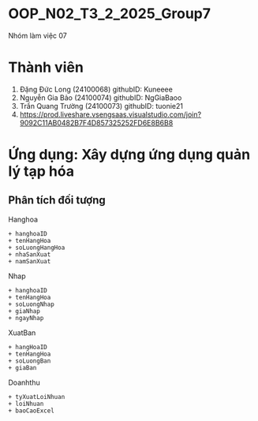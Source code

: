 # OOP_N02_T3_2_2025_Group7
Nhóm làm việc 07
# Thành viên
 1. Đặng Đức Long (24100068) githubID: Kuneeee
 2. Nguyễn Gia Bảo (24100074) githubID: NgGiaBaoo
 3. Trần Quang Trường (24100073) githubID: tuonie21
 4. https://prod.liveshare.vsengsaas.visualstudio.com/join?9092C11AB0482B7F4D857325252FD6E8B6B8
# Ứng dụng: Xây dựng ứng dụng quản lý tạp hóa

## Phân tích đối tượng

Hanghoa
```
+ hanghoaID
+ tenHangHoa
+ soLuongHangHoa
+ nhaSanXuat
+ namSanXuat

```

Nhap
```
+ hanghoaID
+ tenHangHoa
+ soLuongNhap
+ giaNhap
+ ngayNhap

```
XuatBan
```
+ hangHoaID
+ tenHangHoa
+ soLuongBan
+ giaBan

```
Doanhthu
```
+ tyXuatLoiNhuan
+ loiNhuan
+ baoCaoExcel
```
